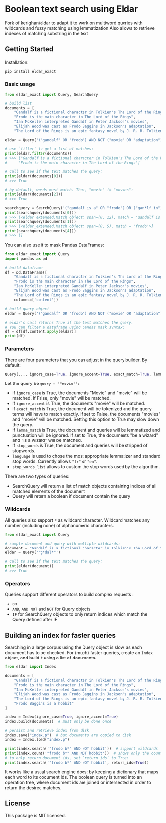 # Boolean text search using Eldar
Fork of kerighan/eldar to adapt it to work on multiword queries with wildcards and fuzzy matching using lemmatization 
Also allows to retrieve indexes of matching substring in the text


## Getting Started

###

Installation:

```pip install eldar_exact```

### Basic usage

```python
from eldar_exact import Query, SearchQuery

# build list
documents = [
    "Gandalf is a fictional character in Tolkien's The Lord of the Rings",
    "Frodo is the main character in The Lord of the Rings",
    "Ian McKellen interpreted Gandalf in Peter Jackson's movies",
    "Elijah Wood was cast as Frodo Baggins in Jackson's adaptation",
    "The Lord of the Rings is an epic fantasy novel by J. R. R. Tolkien"]

eldar = Query('("gandalf" OR "frodo") AND NOT ("movie" OR "adaptation")')

# use `filter` to get a list of matches:
print(eldar.filter(documents))
# >>> ["Gandalf is a fictional character in Tolkien's The Lord of the Rings",
#     'Frodo is the main character in The Lord of the Rings']

# call to see if the text matches the query:
print(eldar(documents[0]))
# >>> True

# by default, words must match. Thus, "movie" != "movies":
print(eldar(documents[2]))
# >>> True

searchquery = SearchQuery('("gandalf is a" OR "frodo") OR ("gan*lf in")', ignore_case=True)
print(searchquery(documents[0]))
# >>> [<eldar_extended.Match object; span=(0, 12), match = 'gandalf is a'>]
print(searchquery(documents[1]))
# >>> [<eldar_extended.Match object; span=(0, 5), match = 'frodo'>]
print(searchquery(documents[4]))
# >>> []
```


You can also use it to mask Pandas DataFrames:

```python
from eldar_exact import Query
import pandas as pd

# build dataframe
df = pd.DataFrame([
    "Gandalf is a fictional character in Tolkien's The Lord of the Rings",
    "Frodo is the main character in The Lord of the Rings",
    "Ian McKellen interpreted Gandalf in Peter Jackson's movies",
    "Elijah Wood was cast as Frodo Baggins in Jackson's adaptation",
    "The Lord of the Rings is an epic fantasy novel by J. R. R. Tolkien"],
    columns=['content'])

# build query object
eldar = Query('("gandalf" OR "frodo") AND NOT ("movie" OR "adaptation")')

# eldar's call returns True if the text matches the query.
# You can filter a dataframe using pandas mask syntax:
df = df[df.content.apply(eldar)]
print(df)
```

### Parameters

There are four parameters that you can adjust in the query builder.
By default:
```python
Query(..., ignore_case=True, ignore_accent=True, exact_match=True, lemma_match = False, stop_words = False, stop_words_list = [], language = "en")
```
Let the query be ```query = '"movie"'```:

* If `ignore_case` is True, the documents "Movie" and "movie" will be matched. If False, only "movie" will be matched. 
* If `ignore_accent` is True, the documents "mövie" will be matched.
* If `exact_match` is True, the document will be tokenized and the query terms will have to match exactly. If set to False, the documents "movies" and "movie" will be matched. Setting this option to True may slow down the query.
* If `lemma_match` is True, the document and queries will be lemmatized and punctuation will be ignored. If set to True, the documents "be a wizard" and "is a wizard" will be matched. 
* If `stop_words` is True, the document and queries will be stripped of stopwords.
* `language` is used to chose the most appropriate lemmatizer and standard stop words. Currently allows `"fr"` or `"en"`.
* `stop_words_list` allows to custom the stop words used by the algorithm.


There are two types of queries:
* SearchQuery will return a list of match objects containing indices of all matched elements of the document
* Query will return a boolean if document contain the query


### Wildcards

All queries also support `*` as wildcard character. Wildcard matches any number (including none) of alphanumeric characters.

```python
from eldar_exact import Query

# sample document and query with multiple wildcards:
document = "Gandalf is a fictional character in Tolkien's The Lord of the Rings"
eldar = Query('"g*dal*"')

# call to see if the text matches the query:
print(eldar(document))
# >>> True
```


### Operators

Queries support different operators to build complex requests :
* `OR` 
* `AND`, `AND NOT` and `NOT` for Query objects
* `IF` for SearchQuery objects to only return indices which match the Query defined after IF



## Building an index for faster queries

Searching in a large corpus using the Query object is slow, as each document has to be checked.
For (much) faster queries, create an `Index` object, and build it using a list of documents.

```python
from eldar import Index

documents = [
    "Gandalf is a fictional character in Tolkien's The Lord of the Rings",
    "Frodo is the main character in The Lord of the Rings",
    "Ian McKellen interpreted Gandalf in Peter Jackson's movies",
    "Elijah Wood was cast as Frodo Baggins in Jackson's adaptation",
    "The Lord of the Rings is an epic fantasy novel by J. R. R. Tolkien",
    "Frodo Baggins is a hobbit"
]

index = Index(ignore_case=True, ignore_accent=True)
index.build(documents)  # must only be done once

# persist and retrieve index from disk
index.save("index.p")  # but documents are copied to disk
index = Index.load("index.p")

print(index.search('"frodo b*" AND NOT hobbit'))  # support wildcards
print(index.count('"frodo b*" AND NOT hobbit'))  # shows only the count
# to only return document ids, set `return_ids` to True:
print(index.search('"frodo b*" AND NOT hobbit', return_ids=True))
```

It works like a usual search engine does: by keeping a dictionary that maps each word to its document ids. The boolean query is turned into an operation tree, where document ids are joined or intersected in order to return the desired matches.




## License

This package is MIT licensed.
